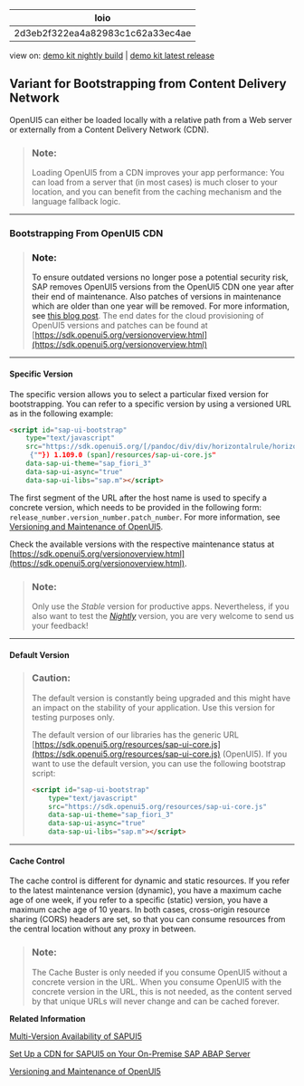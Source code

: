 <!-- loio2d3eb2f322ea4a82983c1c62a33ec4ae -->

| loio |
| -----|
| 2d3eb2f322ea4a82983c1c62a33ec4ae |

<div id="loio">

view on: [demo kit nightly build](https://sdk.openui5.org/nightly/#/topic/2d3eb2f322ea4a82983c1c62a33ec4ae) | [demo kit latest release](https://sdk.openui5.org/topic/2d3eb2f322ea4a82983c1c62a33ec4ae)</div>

## Variant for Bootstrapping from Content Delivery Network

OpenUI5 can either be loaded locally with a relative path from a Web server or externally from a Content Delivery Network \(CDN\). 

> ### Note:  
> Loading OpenUI5 from a CDN improves your app performance: You can load from a server that \(in most cases\) is much closer to your location, and you can benefit from the caching mechanism and the language fallback logic.

***

<a name="loio2d3eb2f322ea4a82983c1c62a33ec4ae__section_CDN"/>

### Bootstrapping From OpenUI5 CDN

> ### Note:  
> To ensure outdated versions no longer pose a potential security risk, SAP removes OpenUI5 versions from the OpenUI5 CDN one year after their end of maintenance. Also patches of versions in maintenance which are older than one year will be removed. For more information, see [this blog post](https://blogs.sap.com/2021/01/26/removing-outdated-ui5-versions-from-ui5-cdn/). The end dates for the cloud provisioning of OpenUI5 versions and patches can be found at [https://sdk.openui5.org/versionoverview.html](https://sdk.openui5.org/versionoverview.html)

***

#### Specific Version

The specific version allows you to select a particular fixed version for bootstrapping. You can refer to a specific version by using a versioned URL as in the following example:

```html
<script id="sap-ui-bootstrap"
    type="text/javascript"
    src="https://sdk.openui5.org/[/pandoc/div/div/horizontalrule/horizontalrule/codeblock/strong/span
     {""}) 1.109.0 (span]/resources/sap-ui-core.js"
    data-sap-ui-theme="sap_fiori_3"
    data-sap-ui-async="true"
    data-sap-ui-libs="sap.m"></script>


```

The first segment of the URL after the host name is used to specify a concrete version, which needs to be provided in the following form: `release_number.version_number.patch_number`. For more information, see [Versioning and Maintenance of OpenUI5](Versioning_and_Maintenance_of_OpenUI5_91f0214.md).

Check the available versions with the respective maintenance status at [https://sdk.openui5.org/versionoverview.html](https://sdk.openui5.org/versionoverview.html).

> ### Note:  
> Only use the *Stable* version for productive apps. Nevertheless, if you also want to test the [*Nightly*](https://openui5nightly.hana.ondemand.com) version, you are very welcome to send us your feedback!

***

#### Default Version

> ### Caution:  
> The default version is constantly being upgraded and this might have an impact on the stability of your application. Use this version for testing purposes only.
> 
> The default version of our libraries has the generic URL [https://sdk.openui5.org/resources/sap-ui-core.js](https://sdk.openui5.org/resources/sap-ui-core.js) \(OpenUI5\). If you want to use the default version, you can use the following bootstrap script:
> 
> ```html
> <script id="sap-ui-bootstrap"
>     type="text/javascript"
>     src="https://sdk.openui5.org/resources/sap-ui-core.js"
>     data-sap-ui-theme="sap_fiori_3"
>     data-sap-ui-async="true"
>     data-sap-ui-libs="sap.m"></script>
> 
> ```

***

#### Cache Control

The cache control is different for dynamic and static resources. If you refer to the latest maintenance version \(dynamic\), you have a maximum cache age of one week, if you refer to a specific \(static\) version, you have a maximum cache age of 10 years. In both cases, cross-origin resource sharing \(CORS\) headers are set, so that you can consume resources from the central location without any proxy in between.

> ### Note:  
> The Cache Buster is only needed if you consume OpenUI5 without a concrete version in the URL. When you consume OpenUI5 with the concrete version in the URL, this is not needed, as the content served by that unique URLs will never change and can be cached forever.

**Related Information**  


[Multi-Version Availability of SAPUI5](https://blogs.sap.com/2015/07/30/multi-version-availability-of-sapui5)

[Set Up a CDN for SAPUI5 on Your On-Premise SAP ABAP Server](https://blogs.sap.com/2021/08/17/set-up-a-cdn-for-sapui5-on-your-on-premise-sap-abap-server/)

[Versioning and Maintenance of OpenUI5](Versioning_and_Maintenance_of_OpenUI5_91f0214.md "Versioning and maintenance strategy for OpenUI5.")

